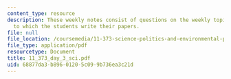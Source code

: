 ```yaml
---
content_type: resource
description: These weekly notes consist of questions on the weekly topics, in response
  to which the students write their papers.
file: null
file_location: /coursemedia/11-373-science-politics-and-environmental-policy-fall-2004/68877da3b89601205c099b736ea3c21d_11_373_day_3_sci.pdf
file_type: application/pdf
resourcetype: Document
title: 11_373_day_3_sci.pdf
uid: 68877da3-b896-0120-5c09-9b736ea3c21d
---
```

